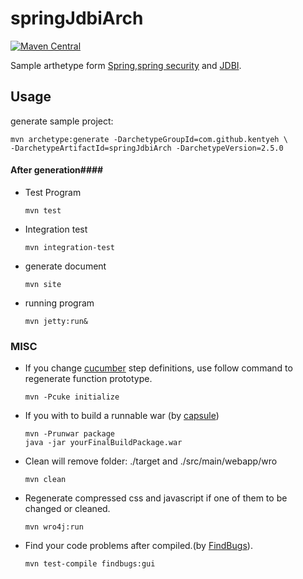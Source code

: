# springJdbiArch

[![Maven Central](https://maven-badges.herokuapp.com/maven-central/com.github.kentyeh/springJdbiArch/badge.svg)](https://maven-badges.herokuapp.com/maven-central/com.github.kentyeh/springJdbiArch)

Sample arthetype form [Spring](http://projects.spring.io/spring-framework/),[spring security](http://projects.spring.io/spring-security/) and [JDBI](http://jdbi.org/).

## Usage ###
generate sample project:
```
mvn archetype:generate -DarchetypeGroupId=com.github.kentyeh \
-DarchetypeArtifactId=springJdbiArch -DarchetypeVersion=2.5.0
```
#### After generation####
* Test Program

  ```
  mvn test 
  ```
* Integration test

  ```
  mvn integration-test 
  ```
* generate document

  ```
  mvn site
  ```
* running program

  ```
  mvn jetty:run&
  ```

### MISC

* If you change [cucumber](https://cucumber.io/) step definitions, use follow command to regenerate function prototype.

  ```
  mvn -Pcuke initialize
  ```
* If you with to build a runnable war (by  [capsule](http://www.capsule.io/))

  ```
  mvn -Prunwar package
  java -jar yourFinalBuildPackage.war
  ```


* Clean will remove folder: ./target and ./src/main/webapp/wro

  ```
  mvn clean
  ```

* Regenerate compressed css and javascript if one of them to be changed or cleaned.

  ```
  mvn wro4j:run
  ```

* Find your code problems after compiled.(by [FindBugs](http://findbugs.sourceforge.net/)).

  ```
  mvn test-compile findbugs:gui
  ```


